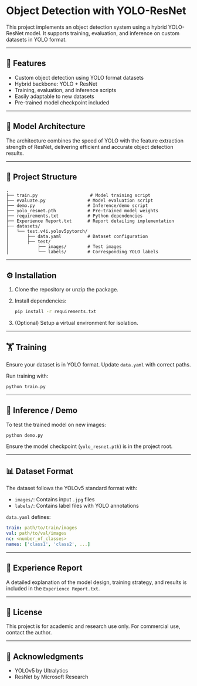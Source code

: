 # Object Detection with YOLO-ResNet

This project implements an object detection system using a hybrid YOLO-ResNet model. It supports training, evaluation, and inference on custom datasets in YOLO format.

---

## 🚀 Features

- Custom object detection using YOLO format datasets
- Hybrid backbone: YOLO + ResNet
- Training, evaluation, and inference scripts
- Easily adaptable to new datasets
- Pre-trained model checkpoint included

---

## 🧠 Model Architecture

The architecture combines the speed of YOLO with the feature extraction strength of ResNet, delivering efficient and accurate object detection results.

---

## 📁 Project Structure

```
.
├── train.py                    # Model training script
├── evaluate.py                # Model evaluation script
├── demo.py                    # Inference/demo script
├── yolo_resnet.pth            # Pre-trained model weights
├── requirements.txt           # Python dependencies
├── Experience Report.txt      # Report detailing implementation
├── datasets/
│   └── test.v4i.yolov5pytorch/
│       ├── data.yaml          # Dataset configuration
│       ├── test/
│           ├── images/        # Test images
│           └── labels/        # Corresponding YOLO labels
```

---

## ⚙️ Installation

1. Clone the repository or unzip the package.

2. Install dependencies:
   ```bash
   pip install -r requirements.txt
   ```

3. (Optional) Setup a virtual environment for isolation.

---

## 🏋️ Training

Ensure your dataset is in YOLO format. Update `data.yaml` with correct paths.

Run training with:
```bash
python train.py
```

---



## 🎯 Inference / Demo

To test the trained model on new images:
```bash
python demo.py
```

Ensure the model checkpoint (`yolo_resnet.pth`) is in the project root.

---

## 📊 Dataset Format

The dataset follows the YOLOv5 standard format with:
- `images/`: Contains input `.jpg` files
- `labels/`: Contains label files with YOLO annotations

`data.yaml` defines:
```yaml
train: path/to/train/images
val: path/to/val/images
nc: <number_of_classes>
names: ['class1', 'class2', ...]
```

---

## 📝 Experience Report

A detailed explanation of the model design, training strategy, and results is included in the `Experience Report.txt`.

---

## 📌 License

This project is for academic and research use only. For commercial use, contact the author.

---

## 🙌 Acknowledgments

- YOLOv5 by Ultralytics
- ResNet by Microsoft Research
